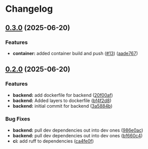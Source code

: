 # Changelog

## [0.3.0](https://github.com/chris-jelly/devops-study-app/compare/backend-v0.2.0...backend-v0.3.0) (2025-06-20)


### Features

* **container:** added container build and push ([#13](https://github.com/chris-jelly/devops-study-app/issues/13)) ([aade767](https://github.com/chris-jelly/devops-study-app/commit/aade767dd215b814c6965bcf152554f1ae807eb7))

## [0.2.0](https://github.com/chris-jelly/devops-study-app/compare/backend-v0.1.0...backend-v0.2.0) (2025-06-20)


### Features

* **backend:** add dockerfile for backend ([20f00af](https://github.com/chris-jelly/devops-study-app/commit/20f00aff3d59b3564d9144fa48f2b81ddcc4b490))
* **backend:** Added layers to dockerfile ([bf4f2d8](https://github.com/chris-jelly/devops-study-app/commit/bf4f2d843af49ad60b1382ddbd3da85d9255ae5a))
* **backend:** initial commit for backend ([3a5884b](https://github.com/chris-jelly/devops-study-app/commit/3a5884bf1dc1825fd88489ac0fc7ba4439631f92))


### Bug Fixes

* **backend:** pull dev dependencies out into dev ones ([986e0ac](https://github.com/chris-jelly/devops-study-app/commit/986e0aca3e4992f14aa1b2939f7941a1ed3e3538))
* **backend:** pull dev dependencies out into dev ones ([bf660c4](https://github.com/chris-jelly/devops-study-app/commit/bf660c44a2945c4426659b5f343869d58bda2a22))
* **ci:** add ruff to dependencies ([ca4fe0f](https://github.com/chris-jelly/devops-study-app/commit/ca4fe0f9d7948d4f4f72d7ecd5f59e6d8113fc76))
